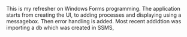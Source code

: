 This is my refresher on Windows Forms programming.
The application starts from creating the UI, to adding processes and displaying using a messagebox.
Then error handling is added.
Most recent addidtion was importing a db which was created in SSMS,
